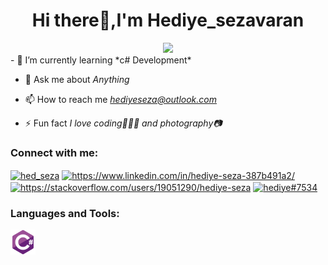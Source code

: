 <div align="center">
  <h1 align="center">Hi there👋,I'm Hediye_sezavaran</h1>
<img src="https://media.giphy.com/media/LMcB8XospGZO8UQq87/giphy.gif">
</div>
- 🌱 I’m currently learning *c# Development*

- 💬 Ask me about *Anything*

- 📫 How to reach me *hediyeseza@outlook.com*

- ⚡ Fun fact *I love coding👩🏻‍💻 and photography📷*

<h3 align="left">Connect with me:</h3>
<p align="left">
<a href="https://twitter.com/hed_seza" target="blank"><img align="center" src="https://raw.githubusercontent.com/rahuldkjain/github-profile-readme-generator/master/src/images/icons/Social/twitter.svg" alt="hed_seza" height="30" width="40" /></a>
<a href="https://www.linkedin.com/in/hediye-seza-387b491a2/" target="blank"><img align="center" src="https://raw.githubusercontent.com/rahuldkjain/github-profile-readme-generator/master/src/images/icons/Social/linked-in-alt.svg" alt="https://www.linkedin.com/in/hediye-seza-387b491a2/" height="30" width="40" /></a>
<a href="https://stackoverflow.com/users/19051290/hediye-seza" target="blank"><img align="center" src="https://raw.githubusercontent.com/rahuldkjain/github-profile-readme-generator/master/src/images/icons/Social/stack-overflow.svg" alt="https://stackoverflow.com/users/19051290/hediye-seza" height="30" width="40" /></a>
<a href="https://discord.gg/hediye#7534" target="blank"><img align="center" src="https://raw.githubusercontent.com/rahuldkjain/github-profile-readme-generator/master/src/images/icons/Social/discord.svg" alt="hediye#7534" height="30" width="40" /></a>
</p>

<h3 align="left">Languages and Tools:</h3>
<p align="left"> <a href="https://www.w3schools.com/cs/" target="_blank" rel="noreferrer"> <img src="https://raw.githubusercontent.com/devicons/devicon/master/icons/csharp/csharp-original.svg" alt="csharp" width="40" height="40"/> </a> </p>
